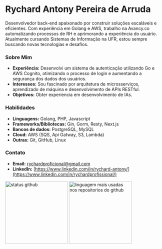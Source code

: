 # Rychard Antony Pereira de Arruda

Desenvolvedor back-end apaixonado por construir soluções escaláveis e eficientes. Com experiência em Golang e AWS, trabalho na Avancy.co automatizando processos de RH e aprimorando a experiência do usuário. Atualmente cursando Sistemas de Informação na UFR, estou sempre buscando novas tecnologias e desafios.

### Sobre Mim
* **Experiência:** Desenvolvi um sistema de autenticação utilizando Go e AWS Cognito, otimizando o processo de login e aumentando a segurança dos dados dos usuários.
* **Interesses:** Sou fascinado por arquitetura de microsserviços, aprendizado de máquina e desenvolvimento de APIs RESTful.
* **Objetivos:** Obter experiencia em desenvolvimento de IAs.

### Habilidades
* **Linguagens:** Golang, PHP, Javascript
* **Frameworks/Bibliotecas:** Gin, Gorm, Resty, Next.js
* **Bancos de dados:** PostgreSQL, MySQL
* **Cloud:** AWS (SQS, Api Gatway, S3, Lambda)
* **Outras:** Git, GitHub, Linux

### Contato
* **Email:** [rychardproficional@gmail.com](rychardproficional@gmail.com)
* **LinkedIn:** [https://www.linkedin.com/in/rychard-antony/](https://www.linkedin.com/in/rychardprofissional/)

<div>
  <img height="200px" src="https://github-readme-stats.vercel.app/api?username=rychardprofissional&theme=midnight-purple" alt="status github"/>
  <img height="200px" src="https://github-readme-stats.vercel.app/api/top-langs/?username=rychardprofissional&theme=midnight-purple" alt="linguagem mais usadas nos repositorios do github"/>
</div>
